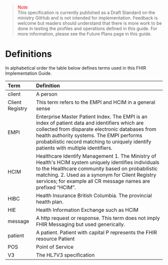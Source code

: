 ><span style="color:red">Note</span><br>This specification is currently published as a Draft Standard on the ministry GitHub and is not intended for implementation. Feedback is welcome but readers should understand that there is more work to be done in testing the profiles and operations defined in this guide. For more information, please see the Future Plans page in this guide.

# Definitions

In alphabetical order the table below defines terms used in this FHIR Implementation Guide.

 Term | Definition
:---|:---
client | A person 
Client Registry | This term refers to the EMPI and HCIM in a general sense
EMPI | Enterprise Master Patient Index.  The EMPI is an index of patient data and identifiers which are collected from disparate electronic databases from health authority systems. The EMPI performs probabilistic record matching to uniquely identify patients with multiple identifiers.
HCIM | Healthcare Identify Management 1. The Ministry of Health's HCIM system uniquely identifies individuals to the Healthcare community based on probabilistic matching.  2.  Used as a synonym for Client Registry services; for example all CR message names are prefixed “HCIM”.
HIBC | Health Insurance British Columbia.  The provincial health plan.
HIE | Health Information Exchange such as HCIM
message| A http request or response.  This term does not imply FHIR Messaging but used generically. 
patient | A patient.  Patient with capital P represents the FHIR resource Patient
POS | Point of Service
V3 | The HL7V3 specification
